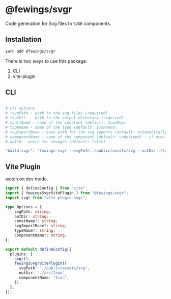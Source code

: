 # @fewings/svgr

Code generation for Svg files to `SVGR` components.

## Installation

```bash
yarn add @fewings/svgr
```

There is two ways to use this package:
1. CLI
2. vite-plugin

## CLI


```bash

# cli options 
# *svgPath - path to the svg files (required)
# *outDir -  path to the output directory (required)
# constName - name of the constant (default: IconMap)
# typeName - name of the type (default: IconKeys)
# svgImportBase - base path for the svg imports (default: automatically generated relative path)
# componentName - name of the component (default: undefined) - if provided, it will generate a component file.
# watch - watch for changes (default: false)

"build:svgr": "fewings-svgr --svgPath ./public/assets/svg --outDir ./src/Icon --componentName Icon"
```

## Vite Plugin

watch on dev mode.

```ts
import { defineConfig } from "vite";
import { fewingsSvgrVitePlugin } from "@fewings/svgr";
import svgr from "vite-plugin-svgr";

type Options = {
    svgPath: string;
    outDir: string; 
    constName?: string;
    svgImportBase?: string;
    typeName?: string;
    componentName?: string;
};

export default defineConfig({
  plugins: [
    svgr(),
    fewingsSvgrVitePlugin({
      svgPath: "./public/assets/svg",
      outDir: "./src/Icon",
      componentName: "Icon",
    }),
  ],
});
```
